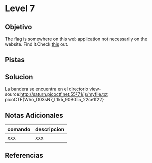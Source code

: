 # Level 7
## Objetivo
The flag is somewhere on this web application not necessarily on the website. Find it.Check [this](http://saturn.picoctf.net:55771/) out.
## Pistas
## Solucion
La bandera se encuentra en el directorio view-source:http://saturn.picoctf.net:55771/js/myfile.txt
picoCTF{Who_D03sN7_L1k5_90B0T5_22ce1f22}
## Notas Adicionales
|comando|descripcion|
|-------|-----------|
|xxx|xxx|
## Referencias